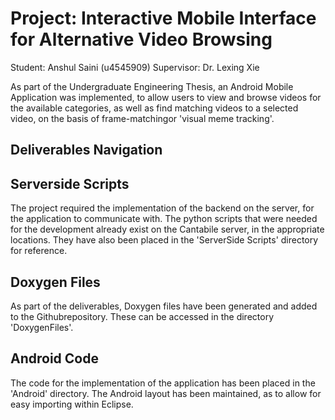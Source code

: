 Project: Interactive Mobile Interface for Alternative Video Browsing
==============================
Student: Anshul Saini (u4545909)
Supervisor: Dr. Lexing Xie

As part of the Undergraduate Engineering Thesis, an Android Mobile Application was implemented, to allow users to view and browse videos for the available categories, as well as find matching videos to a selected video, on the basis of frame-matchingor 'visual meme tracking'.

Deliverables Navigation
------------------------------------------------------------

Serverside Scripts
------------------------------------------------------------
The project required the implementation of the backend on the server, for the application to communicate with. The python scripts that were needed for the development already exist on the Cantabile server, in the appropriate locations. They have also been placed in the 'ServerSide Scripts' directory for reference.

Doxygen Files
-------------------------------------------------------------
As part of the deliverables, Doxygen files have been generated and added to the Githubrepository. These can be accessed in the directory 'DoxygenFiles'.

Android Code
-------------------------------------------------------------
The code for the implementation of the application has been placed in the 'Android' directory. The Android layout has been maintained, as to allow for easy importing within Eclipse. 
